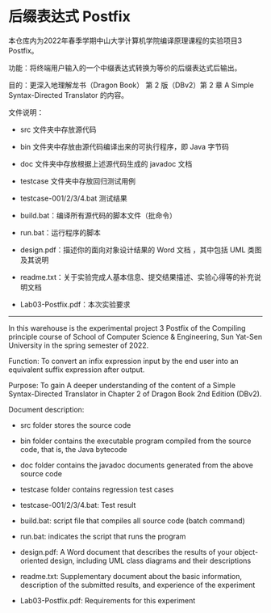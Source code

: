 # 后缀表达式 Postfix

本仓库内为2022年春季学期中山大学计算机学院编译原理课程的实验项目3 Postfix。

功能：将终端用户输入的一个中缀表达式转换为等价的后缀表达式后输出。

目的：更深入地理解龙书（Dragon Book） 第 2 版（DBv2）第 2 章 A Simple Syntax-Directed Translator 的内容。   

文件说明：

- src 文件夹中存放源代码

- bin 文件夹中存放由源代码编译出来的可执行程序，即 Java 字节码
- doc 文件夹中存放根据上述源代码生成的 javadoc 文档
- testcase 文件夹中存放回归测试用例
- testcase-001/2/3/4.bat 测试结果
- build.bat：编译所有源代码的脚本文件（批命令） 
- run.bat：运行程序的脚本

- design.pdf：描述你的面向对象设计结果的 Word 文档 ，其中包括 UML 类图及其说明
- readme.txt：关于实验完成人基本信息、提交结果描述、实验心得等的补充说明文档 
-   Lab03-Postfix.pdf：本次实验要求

---

In this warehouse is the experimental project 3 Postfix of the Compiling principle course of School of Computer Science & Engineering, Sun Yat-Sen University in the spring semester of 2022.

Function: To convert an infix expression input by the end user into an equivalent suffix expression after output.

Purpose: To gain A deeper understanding of the content of a Simple Syntax-Directed Translator in Chapter 2 of Dragon Book 2nd Edition (DBv2).

Document description:

- src folder stores the source code

- bin folder contains the executable program compiled from the source code, that is, the Java bytecode
- doc folder contains the javadoc documents generated from the above source code

- testcase folder contains regression test cases
- testcase-001/2/3/4.bat: Test result
- build.bat: script file that compiles all source code (batch command)
- run.bat: indicates the script that runs the program

- design.pdf: A Word document that describes the results of your object-oriented design, including UML class diagrams and their descriptions
- readme.txt: Supplementary document about the basic information, description of the submitted results, and experience of the experiment
- Lab03-Postfix.pdf: Requirements for this experiment